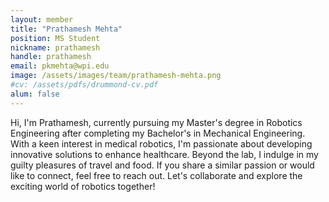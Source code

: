 ```yaml
---
layout: member
title: "Prathamesh Mehta"
position: MS Student
nickname: prathamesh
handle: prathamesh
email: pkmehta@wpi.edu
image: /assets/images/team/prathamesh-mehta.png
#cv: /assets/pdfs/drummond-cv.pdf
alum: false
---
```


Hi, I'm Prathamesh, currently pursuing my Master's degree in Robotics Engineering after completing my Bachelor's in Mechanical Engineering. With a keen interest in medical robotics, I'm passionate about developing innovative solutions to enhance healthcare. Beyond the lab, I indulge in my guilty pleasures of travel and food. If you share a similar passion or would like to connect, feel free to reach out. Let's collaborate and explore the exciting world of robotics together!
